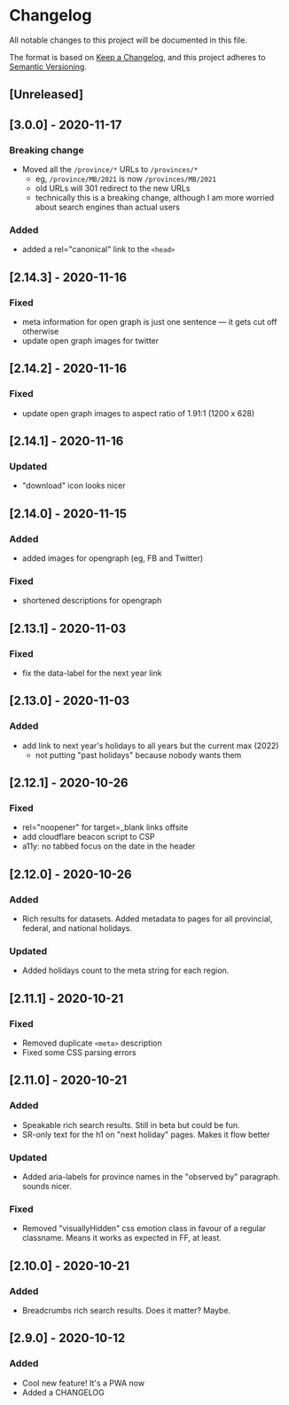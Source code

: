 # Changelog

All notable changes to this project will be documented in this file.

The format is based on [Keep a Changelog](https://keepachangelog.com/en/1.0.0/),
and this project adheres to [Semantic Versioning](https://semver.org/spec/v2.0.0.html).

## [Unreleased]

## [3.0.0] - 2020-11-17

### Breaking change

- Moved all the `/province/*` URLs to `/provinces/*`
  - eg, `/province/MB/2021` is now `/provinces/MB/2021`
  - old URLs will 301 redirect to the new URLs
  - technically this is a breaking change, although I am more worried about search engines than actual users

### Added

- added a rel="canonical" link to the `<head>`

## [2.14.3] - 2020-11-16

### Fixed

- meta information for open graph is just one sentence — it gets cut off otherwise
- update open graph images for twitter

## [2.14.2] - 2020-11-16

### Fixed

- update open graph images to aspect ratio of 1.91:1 (1200 x 628)

## [2.14.1] - 2020-11-16

### Updated

- "download" icon looks nicer

## [2.14.0] - 2020-11-15

### Added

- added images for opengraph (eg, FB and Twitter)

### Fixed

- shortened descriptions for opengraph

## [2.13.1] - 2020-11-03

### Fixed

- fix the data-label for the next year link

## [2.13.0] - 2020-11-03

### Added

- add link to next year's holidays to all years but the current max (2022)
  - not putting "past holidays" because nobody wants them

## [2.12.1] - 2020-10-26

### Fixed

- rel="noopener" for target=_blank links offsite
- add cloudflare beacon script to CSP
- a11y: no tabbed focus on the date in the header

## [2.12.0] - 2020-10-26

### Added

- Rich results for datasets. Added metadata to pages for all provincial, federal, and national holidays.

### Updated

- Added holidays count to the meta string for each region.

## [2.11.1] - 2020-10-21

### Fixed

- Removed duplicate `<meta>` description
- Fixed some CSS parsing errors

## [2.11.0] - 2020-10-21

### Added

- Speakable rich search results. Still in beta but could be fun.
- SR-only text for the h1 on "next holiday" pages. Makes it flow better

### Updated

- Added aria-labels for province names in the "observed by" paragraph. sounds nicer.

### Fixed

- Removed "visuallyHidden" css emotion class in favour of a regular classname. Means it works as expected in FF, at least.

## [2.10.0] - 2020-10-21

### Added

- Breadcrumbs rich search results. Does it matter? Maybe.

## [2.9.0] - 2020-10-12

### Added

- Cool new feature! It's a PWA now
- Added a CHANGELOG